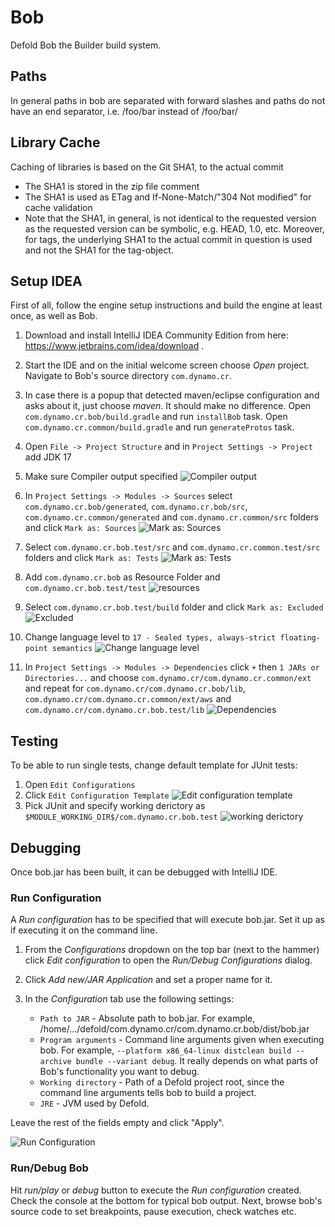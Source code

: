 Bob
===
Defold Bob the Builder build system.

Paths
-----

In general paths in bob are separated with forward slashes and paths do not have an end separator,
i.e. /foo/bar instead of /foo/bar/

Library Cache
------------

Caching of libraries is based on the Git SHA1, to the actual commit

* The SHA1 is stored in the zip file comment
* The SHA1 is used as ETag and If-None-Match/"304 Not modified" for cache validation
* Note that the SHA1, in general, is not identical to the requested version as the requested version can be
  symbolic, e.g. HEAD, 1.0, etc. Moreover, for tags, the underlying SHA1 to the actual commit in question is used
  and not the SHA1 for the tag-object.

Setup IDEA
---------
First of all, follow the engine setup instructions and build the engine at least once, as well as Bob.

1. Download and install IntelliJ IDEA Community Edition from here: https://www.jetbrains.com/idea/download .

2. Start the IDE and on the initial welcome screen choose _Open_ project. Navigate to Bob's source directory `com.dynamo.cr`.

3. In case there is a popup that detected maven/eclipse configuration and asks about it, just choose _maven_. It should make no difference. Open `com.dynamo.cr.bob/build.gradle` and run `installBob` task. Open `com.dynamo.cr.common/build.gradle` and run `generateProtos` task.

4. Open `File -> Project Structure` and in `Project Settings -> Project` add JDK 17

5. Make sure Compiler output specified ![Compiler output](https://github.com/defold/defold/assets/2209596/eca932b4-dbaf-4643-b95f-e9e5bbdcac91)

6. In `Project Settings -> Modules -> Sources` select `com.dynamo.cr.bob/generated`, `com.dynamo.cr.bob/src`, `com.dynamo.cr.common/generated` and `com.dynamo.cr.common/src` folders and click `Mark as: Sources`  ![Mark as: Sources](https://github.com/defold/defold/assets/2209596/fbc660ce-25a8-4612-a5a0-47d3615d4d98)

7. Select `com.dynamo.cr.bob.test/src` and `com.dynamo.cr.common.test/src` folders and click `Mark as: Tests` ![Mark as: Tests](https://github.com/defold/defold/assets/2209596/88d4bde5-5d37-4f6b-8781-ffcc57519f2e)

8. Add `com.dynamo.cr.bob` as Resource Folder and `com.dynamo.cr.bob.test/test` ![resources](https://github.com/defold/defold/assets/2209596/49cec23b-f15c-411b-bdfc-495f78f44936)

9. Select `com.dynamo.cr.bob.test/build` folder and click `Mark as: Excluded` ![Excluded](https://github.com/defold/defold/assets/2209596/a3c9bf3a-0989-46c1-a47d-448205d0b4fc)

10. Change language level to `17 - Sealed types, always-strict floating-point semantics` ![Change language level](https://github.com/defold/defold/assets/2209596/39e61b02-3867-4ca8-9d74-a960561aadfe)

11. In  `Project Settings -> Modules -> Dependencies` click `+` then  `1 JARs or Directories...` and choose `com.dynamo.cr/com.dynamo.cr.common/ext` and repeat for `com.dynamo.cr/com.dynamo.cr.bob/lib`, `com.dynamo.cr/com.dynamo.cr.common/ext/aws`  and `com.dynamo.cr/com.dynamo.cr.bob.test/lib` ![Dependencies](https://github.com/defold/defold/assets/2209596/dd86e706-b91f-475b-b43d-aaac596ffa1f)

Testing
---------
To be able to run single tests, change default template for JUnit tests:
1. Open `Edit Configurations`
2. Click `Edit Configuration Template` ![Edit configuration template](https://github.com/defold/defold/assets/2209596/1d052a0c-3e25-4dec-86f6-3d2ba42207e1)
3. Pick JUnit and specify working derictory as `$MODULE_WORKING_DIR$/com.dynamo.cr.bob.test` ![working derictory](https://github.com/defold/defold/assets/2209596/6fb73a5f-dadb-41b0-8343-c7443d177f03)

Debugging
---------

Once bob.jar has been built, it can be debugged with IntelliJ IDE.

### Run Configuration

A _Run configuration_ has to be specified that will execute bob.jar. Set it up as if executing it on the command line.

1. From the _Configurations_ dropdown on the top bar (next to the hammer) click _Edit configuration_ to open the _Run/Debug Configurations_ dialog.

2. Click _Add new/JAR Application_ and set a proper name for it.

3. In the _Configuration_ tab use the following settings:

	* `Path to JAR` - Absolute path to bob.jar. For example, /home/.../defold/com.dynamo.cr/com.dynamo.cr.bob/dist/bob.jar
	* `Program arguments` - Command line arguments given when executing bob. For example, `--platform x86_64-linux distclean build --archive bundle --variant debug`. It really depends on what parts of Bob's functionality you want to debug.
	* `Working directory` - Path of a Defold project root, since the command line arguments tells bob to build a project.
	* `JRE` - JVM used by Defold.
	
Leave the rest of the fields empty and click "Apply".

![Run Configuration](https://github.com/defold/defold/assets/2209596/027891c4-7f16-4eb1-8382-81b98ca4525c)

	
### Run/Debug Bob
	
Hit _run/play_ or _debug_ button to execute the _Run configuration_ created. Check the console at the bottom for typical bob output. Next, browse bob's source code to set breakpoints, pause execution, check watches etc.

